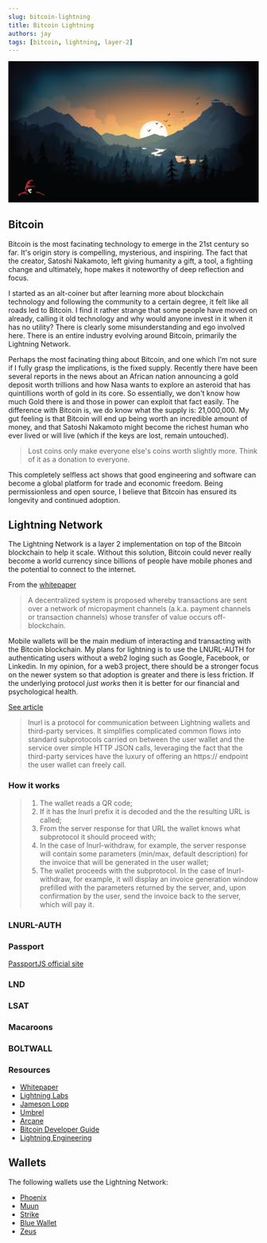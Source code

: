 ```yaml
---
slug: bitcoin-lightning
title: Bitcoin Lightning
authors: jay
tags: [bitcoin, lightning, layer-2]
---
```


![Bitcoin mountain wallpaper](../blog/img/bitcoin/blog-imgs_bitcoin.png)

<!-- truncate -->

## Bitcoin

Bitcoin is the most facinating technology to emerge in the 21st century so far. It's origin story is compelling, mysterious, and inspiring. The fact that the creator, Satoshi Nakamoto, left giving humanity a gift, a tool, a fightiing change and ultimately, hope makes it noteworthy of deep reflection and focus.

I started as an alt-coiner but after learning more about blockchain technology and following the community to a certain degree, it felt like all roads led to Bitcoin. I find it rather strange that some people have moved on already, calling it old technology and why would anyone invest in it when it has no utility? There is clearly some misunderstanding and ego involved here. There is an entire industry evolving around Bitcoin, primarily the Lightning Network.

Perhaps the most facinating thing about Bitcoin, and one which I'm not sure if I fully grasp the implications, is the fixed supply. Recently there have been several reports in the news about an African nation announcing a gold deposit worth trillions and how Nasa wants to explore an asteroid that has quintillions worth of gold in its core. So essentially, we don't know how much Gold there is and those in power can exploit that fact easily. The difference with Bitcoin is, we do know what the supply is: 21,000,000. My gut feeling is that Bitcoin will end up being worth an incredible amount of money, and that Satoshi Nakamoto might become the richest human who ever lived or will live (which if the keys are lost, remain untouched).

> Lost coins only make everyone else's coins worth slightly more. Think of it as a donation to everyone.

This completely selfless act shows that good engineering and software can become a global platform for trade and economic freedom. Being permissionless and open source, I believe that Bitcoin has ensured its longevity and continued adoption.

## Lightning Network

The Lightning Network is a layer 2 implementation on top of the Bitcoin blockchain to help it scale. Without this solution, Bitcoin could never really become a world currency since billions of people have mobile phones and the potential to connect to the internet.

From the [whitepaper](https://lightning.network/lightning-network-paper.pdf)

> A decentralized system is proposed whereby transactions are sent over
> a network of micropayment channels (a.k.a. payment channels or
> transaction channels) whose transfer of value occurs off-blockchain.

Mobile wallets will be the main medium of interacting and transacting with the Bitcoin blockchain. My plans for lightning is to use the LNURL-AUTH for authenticating users without a web2 loging such as Google, Facebook, or Linkedin. In my opinion, for a web3 project, there should be a stronger focus on the newer system so that adoption is greater and there is less friction. If the underlying protocol _just works_ then it is better for our financial and psychological health.

[See article](https://telegra.ph/lnurl-a-protocol-for-seamless-interaction-between-services-and-Lightning-wallets-08-19)

> lnurl is a protocol for communication between Lightning wallets and third-party services. It simplifies complicated common flows into standard subprotocols carried on between the user wallet and the service over simple HTTP JSON calls, leveraging the fact that the third-party services have the luxury of offering an https:// endpoint the user wallet can freely call.

### How it works

> 1. The wallet reads a QR code;
> 2. If it has the lnurl prefix it is decoded and the the resulting URL is called;
> 3. From the server response for that URL the wallet knows what subprotocol it should proceed with;
> 4. In the case of lnurl-withdraw, for example, the server response will contain some parameters (min/max, default description) for the invoice that will be generated in the user wallet;
> 5. The wallet proceeds with the subprotocol. In the case of lnurl-withdraw, for example, it will display an invoice generation window prefilled with the parameters returned by the server, and, upon confirmation by the user, send the invoice back to the server, which will pay it.

### LNURL-AUTH

### Passport

[PassportJS official site](https://www.passportjs.org/packages/passport-lnurl-auth/)

### LND

### LSAT

### Macaroons

### BOLTWALL

### Resources

- [Whitepaper](https://lightning.network/lightning-network-paper.pdf)
- [Lightning Labs](https://lightning.engineering/)
- [Jameson Lopp](https://www.lopp.net/lightning-information.html)
- [Umbrel](https://getumbrel.com/)
- [Arcane](https://arcane.no/research)
- [Bitcoin Developer Guide](https://developer.bitcoin.org/devguide/)
- [Lightning Engineering](https://docs.lightning.engineering/)

## Wallets

The following wallets use the Lightning Network:

- [Phoenix](https://phoenix.acinq.co/)
- [Muun](https://muun.com/)
- [Strike](https://strike.me/en/)
- [Blue Wallet](https://bluewallet.io/)
- [Zeus](https://zeusln.app/)
